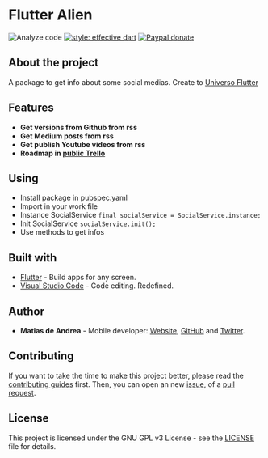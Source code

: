 # Flutter Alien

![Analyze code](https://github.com/flutteruniverse/flutter-alien/workflows/Analyze%20code/badge.svg)
[![style: effective dart](https://img.shields.io/badge/style-effective_dart-40c4ff.svg)](https://pub.dev/packages/flutter_alien)
[![Paypal donate](https://img.shields.io/badge/paypal-donate-blue)](https://paypal.me/deandreamatias)

## About the project

A package to get info about some social medias. Create to [Universo Flutter](https://anchor.fm/universoflutter)

## Features

- **Get versions from Github from rss**
- **Get Medium posts from rss**
- **Get publish Youtube videos from rss**
- **Roadmap in [public Trello](https://trello.com/b/eKsVAvyv)**

## Using

- Install package in pubspec.yaml
- Import in your work file
- Instance SocialService ```final socialService = SocialService.instance;```
- Init SocialService ```socialService.init();```
- Use methods to get infos

## Built with

- [Flutter](https://flutter.dev/) - Build apps for any screen.
- [Visual Studio Code](https://code.visualstudio.com/) - Code editing. Redefined.

## Author

- **Matias de Andrea** - Mobile developer: [Website](https://deandreamatias.com), [GitHub](https://github.com/deandreamatias) and [Twitter](https://twitter.com/deandreamatias).

## Contributing

If you want to take the time to make this project better, please read the [contributing guides](https://github.com/flutteruniverse/flutter-alien/blob/master/CONTRIBUTING.md) first. Then, you can open an new [issue](https://github.com/flutteruniverse/flutter-alien/issues/new/choose), of a [pull request](https://github.com/flutteruniverse/flutter-alien/compare).

## License

This project is licensed under the GNU GPL v3 License - see the [LICENSE](LICENSE) file for details.

